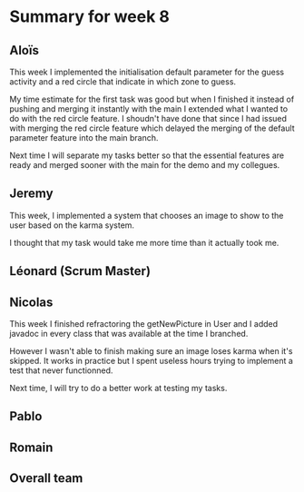 # Summary for week 8


## Aloïs 

This week I implemented the initialisation default parameter for the guess activity and a red circle that indicate in which zone to guess.

My time estimate for the first task was good but when I finished it instead of pushing and merging it instantly with the main I extended what I wanted to do with the red circle feature. I shoudn't have done that since I had issued with merging the red circle feature which delayed the merging of the default parameter feature into the main branch. 

Next time I will separate my tasks better so that the essential features are ready and merged sooner with the main for the demo and my collegues. 

## Jeremy

This week, I implemented a system that chooses an image to show to the user based on the karma system.

I thought that my task would take me more time than it actually took me.

## Léonard (Scrum Master)


## Nicolas

This week I finished refractoring the getNewPicture in User and I added javadoc in every class that was available at the time I branched.

However I wasn't able to finish making sure an image loses karma when it's skipped. It works in practice but I spent useless hours trying to implement a test that never functionned.

Next time, I will try to do a better work at testing my tasks.


## Pablo 


## Romain 


## Overall team
